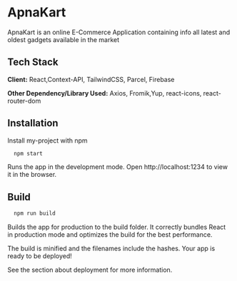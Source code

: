 # ApnaKart

ApnaKart is an online E-Commerce Application containing info all latest and oldest gadgets available in the market

## Tech Stack

**Client:** React,Context-API, TailwindCSS, Parcel, Firebase

**Other Dependency/Library Used:** Axios, Fromik,Yup, react-icons, react-router-dom

## Installation

Install my-project with npm

```bash
  npm start
```

Runs the app in the development mode.
Open http://localhost:1234 to view it in the browser.

## Build

```bash
  npm run build
```

Builds the app for production to the build folder.
It correctly bundles React in production mode and optimizes the build for the best performance.

The build is minified and the filenames include the hashes.
Your app is ready to be deployed!

See the section about deployment for more information.
